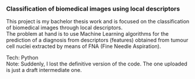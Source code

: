 ### Classification of biomedical images using local descriptors
This project is my bachelor thesis work and is focused on the classification of biomedical images through local descriptors.<br>
The problem at hand is to use Machine Learning algorithms for the prediction of a diagnosis from descriptors (features) obtained from tumour cell nuclei extracted by means of FNA (Fine Needle Aspiration).

Tech: Python<br>
Note: Suddenly, I lost the definitive version of the code. The one uploaded is just a draft intermediate one.
